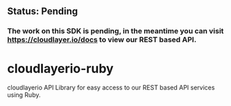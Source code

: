 ## Status: Pending
### The work on this SDK is pending, in the meantime you can visit https://cloudlayer.io/docs to view our REST based API.

# cloudlayerio-ruby
cloudlayerio API Library for easy access to our REST based API services using Ruby.
